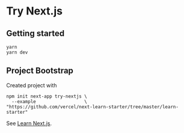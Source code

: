 # Try Next.js

## Getting started

    yarn
    yarn dev

## Project Bootstrap

Created project with

    npm init next-app try-nextjs \
      --example                  \
    "https://github.com/vercel/next-learn-starter/tree/master/learn-starter"

See [Learn Next.js](https://nextjs.org/learn).
